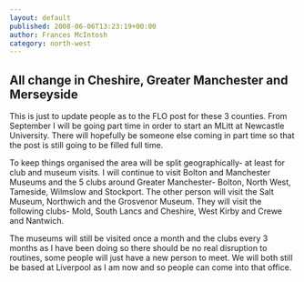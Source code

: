 ```yaml
---
layout: default
published: 2008-06-06T13:23:19+00:00
author: Frances McIntosh
category: north-west
---
```


All change in Cheshire, Greater Manchester and Merseyside
---------------------------------------------------------

This is just to update people as to the FLO post for these 3 counties. From September I will be going part time in order to start an MLitt at Newcastle University. There will hopefully be someone else coming in part time so that the post is still going to be filled full time.

To keep things organised the area will be split geographically- at least for club and museum visits. I will continue to visit Bolton and Manchester Museums and the 5 clubs around Greater Manchester- Bolton, North West, Tameside, Wilmslow and Stockport. The other person will visit the Salt Museum, Northwich and the Grosvenor Museum. They will visit the following clubs- Mold, South Lancs and Cheshire, West Kirby and Crewe and Nantwich.

The museums will still be visited once a month and the clubs every 3 months as I have been doing so there should be no real disruption to routines, some people will just have a new person to meet. We will both still be based at Liverpool as I am now and so people can come into that office.

